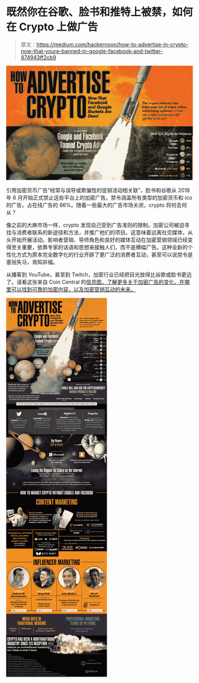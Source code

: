 # 既然你在谷歌、脸书和推特上被禁，如何在 Crypto 上做广告

> 原文：<https://medium.com/hackernoon/how-to-advertise-in-crypto-now-that-youre-banned-in-google-facebook-and-twitter-874943ff2cb9>

![](img/8e76875c4532e262380d05cd8a022d58.png)

引用加密货币广告“经常与误导或欺骗性的促销活动相关联”，脸书和谷歌从 2018 年 6 月开始正式禁止这些平台上的加密广告。禁令涵盖所有类型的加密货币和 ico 的广告，占在线广告的 66%。随着一些最大的广告市场关闭，crypto 将何去何从？

像之前的大麻市场一样，crypto 发现自己受到广告准则的限制。加密公司被迫寻找与消费者联系的新途径和方法，并推广他们的项目。这意味着远离社交媒体，从头开始开展活动。影响者营销、导师角色和良好的媒体互动在加密营销领域已经变得至关重要，依靠专家的话语和思想来接触人们，而不是横幅广告。这种全新的个性化方式为原本完全数字化的行业开辟了更广泛的消费者互动，甚至可以说禁令是塞翁失马，焉知非福。

从播客到 YouTube，甚至到 Twitch，加密行业已经把目光放得比谷歌或脸书更远了。请看这张来自 Coin Central 的[信息图，了解更多关于加密广告的变化，在哪里可以找到可靠的加密内容，以及加密营销互动的未来。](https://coincentral.com/how-to-advertise-in-crypto-info/)

![](img/0cf741e85052c6c0f7c1effaba3711d7.png)